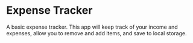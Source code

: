 # Expense Tracker

A basic expense tracker. This app will keep track of your income and expenses, allow you to remove and add items, and save to local storage.
